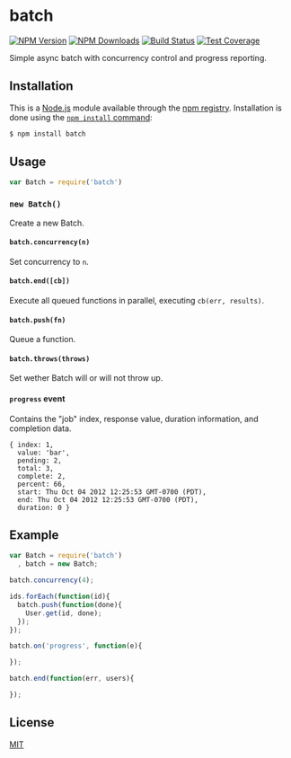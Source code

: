 # batch

[![NPM Version][npm-image]][npm-url]
[![NPM Downloads][downloads-image]][downloads-url]
[![Build Status][travis-image]][travis-url]
[![Test Coverage][coveralls-image]][coveralls-url]

  Simple async batch with concurrency control and progress reporting.

## Installation

This is a [Node.js](https://nodejs.org/en/) module available through the
[npm registry](https://www.npmjs.com/). Installation is done using the
[`npm install` command](https://docs.npmjs.com/getting-started/installing-npm-packages-locally):

```bash
$ npm install batch
```

## Usage

```js
var Batch = require('batch')
```

### `new Batch()`

Create a new Batch.

#### `batch.concurrency(n)`

Set concurrency to `n`.

#### `batch.end([cb])`

Execute all queued functions in parallel, executing `cb(err, results)`.

#### `batch.push(fn)`

Queue a function.

#### `batch.throws(throws)`

Set wether Batch will or will not throw up.

#### `progress` event

Contains the "job" index, response value, duration information, and completion data.

```
{ index: 1,
  value: 'bar',
  pending: 2,
  total: 3,
  complete: 2,
  percent: 66,
  start: Thu Oct 04 2012 12:25:53 GMT-0700 (PDT),
  end: Thu Oct 04 2012 12:25:53 GMT-0700 (PDT),
  duration: 0 }
```

## Example

```js
var Batch = require('batch')
  , batch = new Batch;

batch.concurrency(4);

ids.forEach(function(id){
  batch.push(function(done){
    User.get(id, done);
  });
});

batch.on('progress', function(e){

});

batch.end(function(err, users){

});
```

## License

[MIT](LICENSE)

[coveralls-image]: https://img.shields.io/coveralls/visionmedia/batch/master.svg
[coveralls-url]: https://coveralls.io/r/visionmedia/batch?branch=master
[downloads-image]: https://img.shields.io/npm/dm/batch.svg
[downloads-url]: https://npmjs.org/package/batch
[npm-image]: https://img.shields.io/npm/v/batch.svg
[npm-url]: https://npmjs.org/package/batch
[travis-image]: https://img.shields.io/travis/visionmedia/batch/master.svg
[travis-url]: https://travis-ci.org/visionmedia/batch
